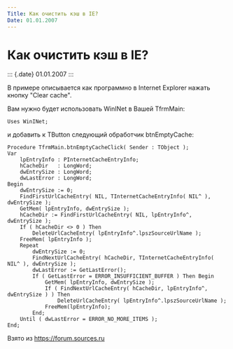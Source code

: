 ```yaml
---
Title: Как очистить кэш в IE?
Date: 01.01.2007
---
```



Как очистить кэш в IE?
======================

::: {.date}
01.01.2007
:::

В примере описывается как программно в Internet Explorer нажать кнопку
\"Clear cache\".

Вам нужно будет использовать WinINet в Вашей TfrmMain:

    Uses WinINet; 

и добавить к TButton следующий обработчик btnEmptyCache:

    Procedure TfrmMain.btnEmptyCacheClick( Sender : TObject ); 
    Var 
        lpEntryInfo : PInternetCacheEntryInfo; 
        hCacheDir   : LongWord; 
        dwEntrySize : LongWord; 
        dwLastError : LongWord; 
    Begin 
        dwEntrySize := 0; 
        FindFirstUrlCacheEntry( NIL, TInternetCacheEntryInfo( NIL^ ), dwEntrySize ); 
        GetMem( lpEntryInfo, dwEntrySize ); 
        hCacheDir := FindFirstUrlCacheEntry( NIL, lpEntryInfo^, dwEntrySize ); 
        If ( hCacheDir <> 0 ) Then 
            DeleteUrlCacheEntry( lpEntryInfo^.lpszSourceUrlName ); 
        FreeMem( lpEntryInfo ); 
        Repeat 
            dwEntrySize := 0; 
            FindNextUrlCacheEntry( hCacheDir, TInternetCacheEntryInfo( NIL^ ), dwEntrySize ); 
            dwLastError := GetLastError(); 
            If ( GetLastError = ERROR_INSUFFICIENT_BUFFER ) Then Begin 
                GetMem( lpEntryInfo, dwEntrySize ); 
                If ( FindNextUrlCacheEntry( hCacheDir, lpEntryInfo^, dwEntrySize ) ) Then 
                    DeleteUrlCacheEntry( lpEntryInfo^.lpszSourceUrlName ); 
                FreeMem(lpEntryInfo); 
            End; 
        Until ( dwLastError = ERROR_NO_MORE_ITEMS ); 
    End;

Взято из <https://forum.sources.ru>
